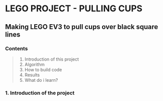 
LEGO PROJECT - PULLING CUPS
===
Making LEGO EV3 to pull cups over black square lines
---
### Contents
>1. Introduction of this project
>2. Algorithm
>3. How to build code
>4. Results
>5. What do i learn?
### 1. Introduction of the project
>
